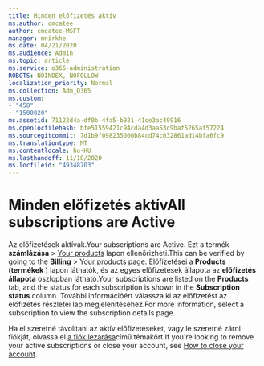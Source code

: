 ```yaml
---
title: Minden előfizetés aktív
ms.author: cmcatee
author: cmcatee-MSFT
manager: mnirkhe
ms.date: 04/21/2020
ms.audience: Admin
ms.topic: article
ms.service: o365-administration
ROBOTS: NOINDEX, NOFOLLOW
localization_priority: Normal
ms.collection: Adm_O365
ms.custom:
- "458"
- "1500020"
ms.assetid: 71122d4a-df0b-4fa5-b921-41ce3ac49916
ms.openlocfilehash: bfe51559421c94cda4d3aa53c9baf5265af57224
ms.sourcegitcommit: 7d1b9f098235000b84cd74c032861ad14bfa6fc9
ms.translationtype: MT
ms.contentlocale: hu-HU
ms.lasthandoff: 11/18/2020
ms.locfileid: "49348703"
---
```

# <a name="all-subscriptions-are-active"></a><span data-ttu-id="3637d-102">Minden előfizetés aktív</span><span class="sxs-lookup"><span data-stu-id="3637d-102">All subscriptions are Active</span></span>

<span data-ttu-id="3637d-103">Az előfizetések aktívak.</span><span class="sxs-lookup"><span data-stu-id="3637d-103">Your subscriptions are Active.</span></span> <span data-ttu-id="3637d-104">Ezt a termék **számlázása** \> [Your products](https://go.microsoft.com/fwlink/p/?linkid=842054) lapon ellenőrizheti.</span><span class="sxs-lookup"><span data-stu-id="3637d-104">This can be verified by going to the **Billing** \> [Your products](https://go.microsoft.com/fwlink/p/?linkid=842054) page.</span></span> <span data-ttu-id="3637d-105">Előfizetései a **Products (termékek** ) lapon láthatók, és az egyes előfizetések állapota az **előfizetés állapota** oszlopban látható.</span><span class="sxs-lookup"><span data-stu-id="3637d-105">Your subscriptions are listed on the **Products** tab, and the status for each subscription is shown in the **Subscription status** column.</span></span> <span data-ttu-id="3637d-106">További információért válassza ki az előfizetést az előfizetés részletei lap megjelenítéséhez.</span><span class="sxs-lookup"><span data-stu-id="3637d-106">For more information, select a subscription to view the subscription details page.</span></span>
  
<span data-ttu-id="3637d-107">Ha el szeretné távolítani az aktív előfizetéseket, vagy le szeretné zárni fiókját, olvassa el [a fiók lezárása](https://docs.microsoft.com/microsoft-365/commerce/close-your-account?view=o365-worldwide)című témakört.</span><span class="sxs-lookup"><span data-stu-id="3637d-107">If you're looking to remove your active subscriptions or close your account, see [How to close your account](https://docs.microsoft.com/microsoft-365/commerce/close-your-account?view=o365-worldwide).</span></span>

